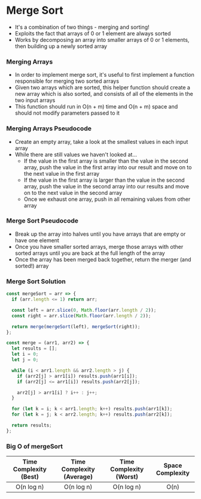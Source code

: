# Merge Sort

- It's a combination of two things - merging and sorting!
- Exploits the fact that arrays of 0 or 1 element are always sorted
- Works by decomposing an array into smaller arrays of 0 or 1 elements, then building up a newly sorted array

### Merging Arrays

- In order to implement merge sort, it's useful to first implement a function responsible for merging two sorted arrays
- Given two arrays which are sorted, this helper function should create a new array which is also sorted, and consists of all of the elements in the two input arrays
- This function should run in O(n + m) time and O(n + m) space and should not modify parameters passed to it

### Merging Arrays Pseudocode

- Create an empty array, take a look at the smallest values in each input array
- While there are still values we haven't looked at...
  - If the value in the first array is smaller than the value in the second array, push the value in the first array into our result and move on to the next value in the first array
  - If the value in the first array is larger than the value in the second array, push the value in the second array into our results and move on to the next value in the second array
  - Once we exhaust one array, push in all remaining values from other array

### Merge Sort Pseudocode

- Break up the array into halves until you have arrays that are empty or have one element
- Once you have smaller sorted arrays, merge those arrays with other sorted arrays until you are back at the full length of the array
- Once the array has been merged back together, return the merger (and sorted!) array

### Merge Sort Solution

```javascript
const mergeSort = arr => {
  if (arr.length <= 1) return arr;

  const left = arr.slice(0, Math.floor(arr.length / 2));
  const right = arr.slice(Math.floor(arr.length / 2));

  return merge(mergeSort(left), mergeSort(right));
};

const merge = (arr1, arr2) => {
  let results = [];
  let i = 0;
  let j = 0;

  while (i < arr1.length && arr2.length > j) {
    if (arr2[j] > arr1[i]) results.push(arr1[i]);
    if (arr2[j] <= arr1[i]) results.push(arr2[j]);

    arr2[j] > arr1[i] ? i++ : j++;
  }

  for (let k = i; k < arr1.length; k++) results.push(arr1[k]);
  for (let k = j; k < arr2.length; k++) results.push(arr2[k]);

  return results;
};
```

### Big O of mergeSort

|Time Complexity (Best)|Time Complexity (Average)|Time Complexity (Worst)|Space Complexity
|:-:|:-:|:-:|:-:|
|O(n log n)|O(n log n)|O(n log n)|O(n)|